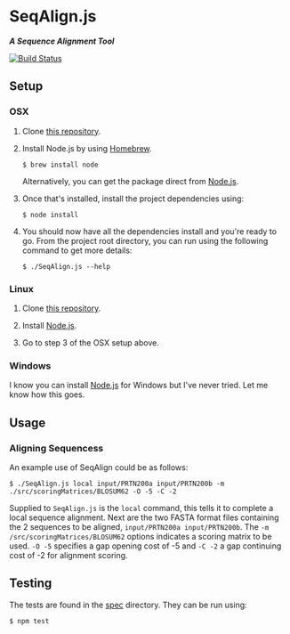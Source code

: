 # SeqAlign.js

___A Sequence Alignment Tool___

[![Build Status](https://travis-ci.org/craigsketchley/SeqAlignJS.svg?branch=master)](https://travis-ci.org/craigsketchley/SeqAlignJS)

## Setup

### OSX

1. Clone [this repository](#).

2. Install Node.js by using [Homebrew](http://brew.sh/).

    ```
    $ brew install node
    ```

    Alternatively, you can get the package direct from [Node.js](http://nodejs.org).
3. Once that's installed, install the project dependencies using:

    ```
    $ node install
    ```

4. You should now have all the dependencies install and you're ready to go. From the project root directory, you can run using the following command to get more details:

    ```
    $ ./SeqAlign.js --help
    ```

### Linux

1. Clone [this repository](#).

2. Install [Node.js](http://nodejs.org).

3. Go to step 3 of the OSX setup above.

### Windows

I know you can install [Node.js](http://nodejs.org) for Windows but I've never tried. Let me know how this goes.

## Usage

### Aligning Sequencess

An example use of SeqAlign could be as follows:

```
$ ./SeqAlign.js local input/PRTN200a input/PRTN200b -m ./src/scoringMatrices/BLOSUM62 -O -5 -C -2
```

Supplied to `SeqAlign.js` is the `local` command, this tells it to complete a local sequence alignment. Next are the two FASTA format files containing the 2 sequences to be aligned, `input/PRTN200a input/PRTN200b`. The `-m /src/scoringMatrices/BLOSUM62` options indicates a scoring matrix to be used. `-O -5` specifies a gap opening cost of -5 and `-C -2` a gap continuing cost of -2 for alignment scoring.

## Testing

The tests are found in the [spec](spec) directory. They can be run using:

```
$ npm test
```